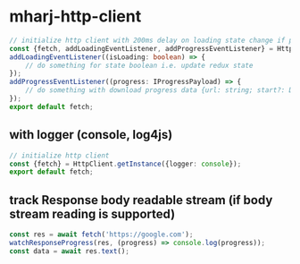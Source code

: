 # mharj-http-client

```typescript
// initialize http client with 200ms delay on loading state change if progress is not supported (defaults 100ms)
const {fetch, addLoadingEventListener, addProgressEventListener} = HttpClient.getInstance({delay: 200});
addLoadingEventListener((isLoading: boolean) => {
	// do something for state boolean i.e. update redux state
});
addProgressEventListener((progress: IProgressPayload) => {
	// do something with download progress data {url: string; start?: Date; received?: number; size?: number; done: boolean}
});
export default fetch;
```

## with logger (console, log4js)

```typescript
// initialize http client
const {fetch} = HttpClient.getInstance({logger: console});
export default fetch;
```

## track Response body readable stream (if body stream reading is supported)

```typescript
const res = await fetch('https://google.com');
watchResponseProgress(res, (progress) => console.log(progress));
const data = await res.text();
```
